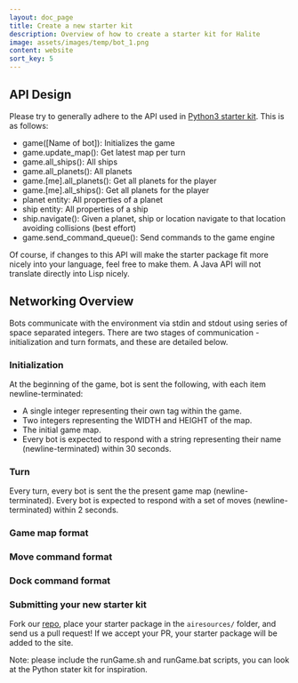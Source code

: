 ```yaml
---
layout: doc_page
title: Create a new starter kit
description: Overview of how to create a starter kit for Halite
image: assets/images/temp/bot_1.png
content: website
sort_key: 5
---
```


## API Design

Please try to generally adhere to the API used in [Python3 starter kit](https://github.com/HaliteChallenge/Halite-II/tree/master/airesources/Python3). This is as follows:

- game([Name of bot]): Initializes the game
- game.update_map(): Get latest map per turn
- game.all_ships(): All ships
- game.all_planets(): All planets
- game.[me].all_planets(): Get all planets for the player
- game.[me].all_ships(): Get all planets for the player
- planet entity: All properties of a planet
- ship entity: All properties of a ship
- ship.navigate(): Given a planet, ship or location navigate to that location avoiding collisions (best effort)
- game.send_command_queue(): Send commands to the game engine

Of course, if changes to this API will make the starter package fit more nicely into your language, feel free to make them. A Java API will not translate directly into Lisp nicely.

## Networking Overview
Bots communicate with the environment via stdin and stdout using series of space separated integers. There are two stages of communication - initialization and turn formats, and these are detailed below.

### Initialization
At the beginning of the game, bot is sent the following, with each item newline-terminated:

- A single integer representing their own tag within the game.
- Two integers representing the WIDTH and HEIGHT of the map.
- The initial game map.
- Every bot is expected to respond with a string representing their name (newline-terminated) within 30 seconds.

### Turn
Every turn, every bot is sent the the present game map (newline-terminated). Every bot is expected to respond with a set of moves (newline-terminated) within 2 seconds.

### Game map format

### Move command format

### Dock command format

### Submitting your new starter kit

Fork our [repo](https://github.com/HaliteChallenge/Halite-II/tree/master/airesources/Python3), place your starter package in the `airesources/` folder, and send us a pull request! If we accept your PR, your starter package will be added to the site.

Note: please include the runGame.sh and runGame.bat scripts, you can look at the Python stater kit for inspiration.